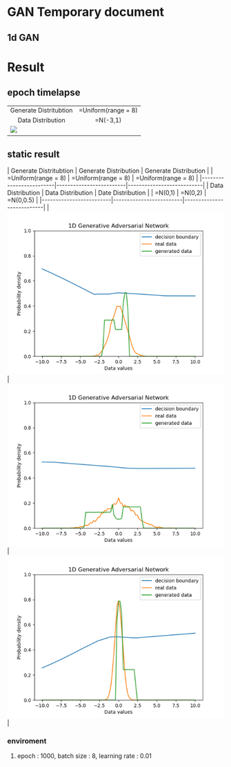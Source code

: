 GAN Temporary document
======================


1d GAN
---------

# Result
## epoch timelapse

<table align='center'>
<tr align='center'>
 <td> Generate Distritubtion</td>
 <td> =Uniform(range = 8) </td>
 </tr>
<tr align='center'>
 <td> Data Distribution </td>
 <td> =N(-3,1) </td>
 </tr>
<tr>
 <td><img src = 'img/output.gif' </td>
</tr>
</table>

## static result

| Generate Distritubtion   | Generate Distribution    | Generate Distribution      |
| =Uniform(range = 8)      | =Uniform(range = 8)      | =Uniform(range = 8)        |
|-------------------------|-------------------------|---------------------------|
| Data Distribution        | Data Distribution        | Date Distribution          |
| =N(0,1)                  | =N(0,2)                  | =N(0,0.5)                  |
|-------------------------|-------------------------|---------------------------|
| ![image](img/1dgan_1.png) | ![image](img/1dgan_2.png)| ![image](img/1dgan_0.5.png)|


### enviroment
1. epoch : 1000, batch size : 8, learning rate : 0.01
 

